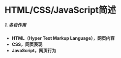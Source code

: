 # HTML/CSS/JavaScript简述

##### 1. 各自作用

* **HTML（Hyper Text Markup Language），网页内容**
* **CSS，网页表现**
* **JavaScript，网页行为**